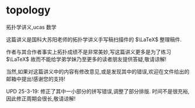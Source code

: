 # topology
拓扑学讲义,ucas 数学 

这篇讲义是国科大苏阳老师的拓扑学讲义手写稿扫描件的 $\LaTeX$ 整理稿件.

作者与其合作者事实上拓扑成绩不是非常美妙,写这篇讲义更多是为了练习 $\LaTeX$ 故而不能给学弟学妹乃至更多的读者朋友提供答疑,敬请谅解!

当然,如果对这篇讲义中的内容有修改意见,或是发现其中的错误,欢迎在文件给出的邮箱中提出!感谢您的支持!

UPD 25-3-19:
修正了其中一小部分的拼写错误,调整了部分排版.
时间不是很充裕,因此修正周期会很长,敬请谅解!
